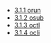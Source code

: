 * [3.1.1 orun](3.1.1-orun)
* [3.1.2 osub](3.1.2-osub)
* [3.1.3 octl](3.1.3-octl)
* [3.1.4 ocli](3.1.4-ocli)
